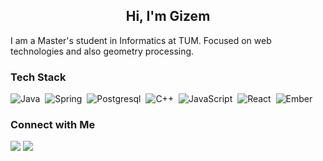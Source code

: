 <h2 align="center">Hi, I'm Gizem</h2>
<p align="left">I am a Master's student in Informatics at TUM. Focused on web technologies and also geometry processing.</p>

### Tech Stack

![Java](https://img.shields.io/badge/-Java-05122A?style=flat&logo=java)&nbsp;
![Spring](https://img.shields.io/badge/-Spring-05122A?style=flat&logo=spring)&nbsp;
![Postgresql](https://img.shields.io/badge/-Postgresql-05122A?style=flat&logo=postgresql)&nbsp;
![C++](https://img.shields.io/badge/-C++-05122A?style=flat&logo=C%2B%2B&logoColor=00599C)&nbsp;
![JavaScript](https://img.shields.io/badge/-JavaScript-05122A?style=flat&logo=javascript)&nbsp;
![React](https://img.shields.io/badge/-React-05122A?style=flat&logo=react)&nbsp;
![Ember](https://img.shields.io/badge/-Ember-05122A?style=flat&logo=ember.js)&nbsp;

### Connect with Me

<a href="https://linkedin.com/in/nurgizemaltintas"><img src="https://img.shields.io/badge/-Gizem%20Altintas-0077B5?style=flat&logo=Linkedin&logoColor=white"/></a>
<a href="mailto:galtintas05@gmail.com"><img src="https://img.shields.io/badge/-galtintas05@gmail.com-D14836?style=flat&logo=Gmail&logoColor=white"/></a>
